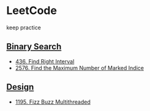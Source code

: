 # LeetCode
keep practice 


## [Binary Search](https://github.com/tigerwash/LeetCode/tree/master/src/Binary_Search)

* [436. Find Right Interval](https://github.com/tigerwash/LeetCode/blob/master/src/Binary_Search/Find_the_Maximum_Number_of_Marked_Indices.java)
* [2576. Find the Maximum Number of Marked Indice](https://github.com/tigerwash/LeetCode/blob/master/src/Binary_Search/Find_the_Maximum_Number_of_Marked_Indices.java)

## [Design](https://github.com/tigerwash/LeetCode/tree/master/src/Design)
* [1195. Fizz Buzz Multithreaded](https://github.com/tigerwash/LeetCode/blob/master/src/Design/1955/Fizz_buzz_multithreaded/1195.%20Fizz%20Buzz%20Multithreaded%20)
